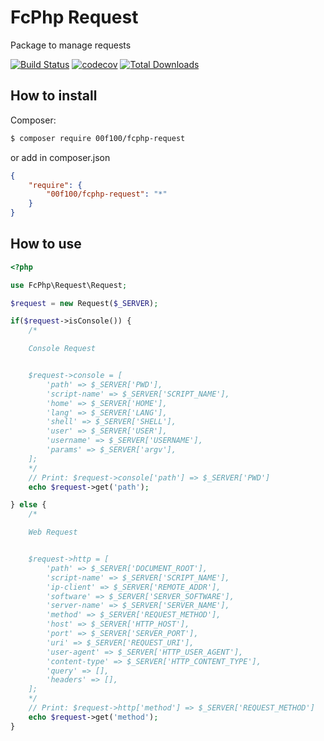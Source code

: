 # FcPhp Request

Package to manage requests 

[![Build Status](https://travis-ci.org/00F100/fcphp-request.svg?branch=master)](https://travis-ci.org/00F100/fcphp-request) [![codecov](https://codecov.io/gh/00F100/fcphp-request/branch/master/graph/badge.svg)](https://codecov.io/gh/00F100/fcphp-request) [![Total Downloads](https://poser.pugx.org/00F100/fcphp-request/downloads)](https://packagist.org/packages/00F100/fcphp-request)

## How to install

Composer:

```sh
$ composer require 00f100/fcphp-request
```

or add in composer.json

```json
{
	"require": {
		"00f100/fcphp-request": "*"
	}
}
```

## How to use

```php
<?php

use FcPhp\Request\Request;

$request = new Request($_SERVER);

if($request->isConsole()) {
	/*

	Console Request


	$request->console = [
		'path' => $_SERVER['PWD'],
		'script-name' => $_SERVER['SCRIPT_NAME'],
		'home' => $_SERVER['HOME'],
		'lang' => $_SERVER['LANG'],
		'shell' => $_SERVER['SHELL'],
		'user' => $_SERVER['USER'],
		'username' => $_SERVER['USERNAME'],
		'params' => $_SERVER['argv'],
	];
	*/
	// Print: $request->console['path'] => $_SERVER['PWD']
	echo $request->get('path');

} else {
	/*

	Web Request


	$request->http = [
		'path' => $_SERVER['DOCUMENT_ROOT'],
		'script-name' => $_SERVER['SCRIPT_NAME'],
		'ip-client' => $_SERVER['REMOTE_ADDR'],
		'software' => $_SERVER['SERVER_SOFTWARE'],
		'server-name' => $_SERVER['SERVER_NAME'],
		'method' => $_SERVER['REQUEST_METHOD'],
		'host' => $_SERVER['HTTP_HOST'],
		'port' => $_SERVER['SERVER_PORT'],
		'uri' => $_SERVER['REQUEST_URI'],
		'user-agent' => $_SERVER['HTTP_USER_AGENT'],
		'content-type' => $_SERVER['HTTP_CONTENT_TYPE'],
		'query' => [],
		'headers' => [],
	];
	*/
	// Print: $request->http['method'] => $_SERVER['REQUEST_METHOD']
	echo $request->get('method');
}
```